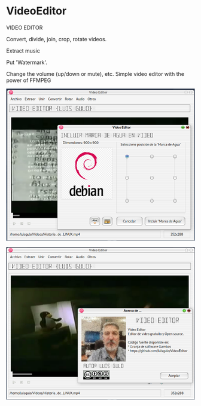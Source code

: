 # VideoEditor

VIDEO EDITOR 

Convert, divide, join, crop, rotate videos. 

Extract music 

Put 'Watermark'. 


Change the volume (up/down or mute), etc. 
Simple video editor with the power of FFMPEG


![Screenshot of VideoEditor WaterMark](https://github.com/luisgulo/VideoEditor/blob/master/Captura_VideoEditor_01.png)


![Screenshot of VideoEditor About](https://github.com/luisgulo/VideoEditor/blob/master/Captura_VideoEditor_03.png)
